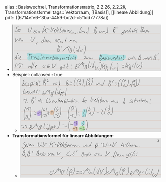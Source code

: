alias:: Basiswechsel, Transformationsmatrix, 2.2.26, 2.2.28, Transformationsformel
tags:: Vektorraum, [[Basis]], [[lineare Abbildung]]
pdf:: ((6714efe6-13ba-4459-bc2d-c511dd77778a))

- ![image.png](../assets/image_1729424914734_0.png)
- Beispiel:
  collapsed:: true
	- ![image.png](../assets/image_1729425260684_0.png)
- **Transformationsformel für lineare Abbildungen:**
	- ![image.png](../assets/image_1729425628324_0.png)